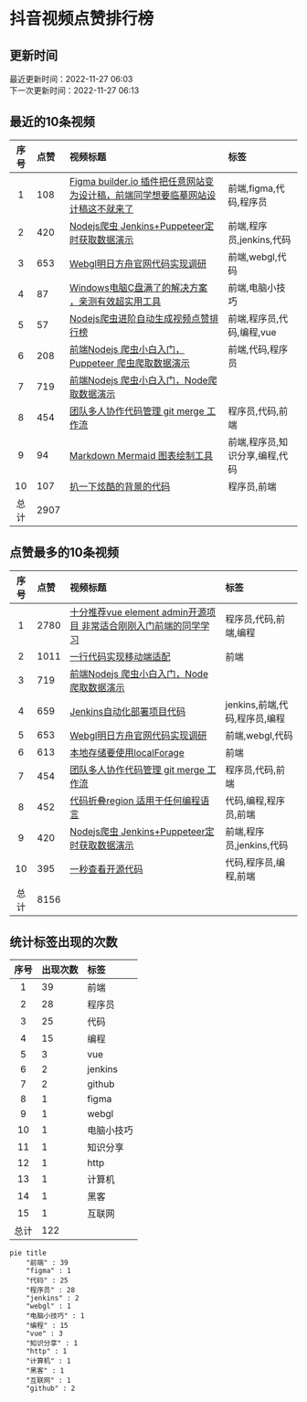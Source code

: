 # 抖音视频点赞排行榜

## 更新时间

最近更新时间：2022-11-27 06:03<br/>下一次更新时间：2022-11-27 06:13

## 最近的10条视频

|序号|点赞|视频标题|标签|
|:--:|:--|:--|:--|
|1|108|[Figma builder.io 插件把任意网站变为设计稿，前端同学想要临摹网站设计稿这不就来了    ](https://douyin.com/video/7170354855603621150)|前端,figma,代码,程序员|
|2|420|[Nodejs爬虫 Jenkins+Puppeteer定时获取数据演示    ](https://douyin.com/video/7170040411379993887)|前端,程序员,jenkins,代码|
|3|653|[Webgl明日方舟官网代码实现调研     ](https://douyin.com/video/7169612171553361183)|前端,webgl,代码|
|4|87|[Windows电脑C盘满了的解决方案 ，亲测有效超实用工具   ](https://douyin.com/video/7169207535067581733)|前端,电脑小技巧|
|5|57|[Nodejs爬虫进阶自动生成视频点赞排行榜         ](https://douyin.com/video/7168574795687152927)|前端,程序员,代码,编程,vue|
|6|208|[前端Nodejs 爬虫小白入门，Puppeteer 爬虫爬取数据演示   ](https://douyin.com/video/7168197260734401799)|前端,代码,程序员|
|7|719|[前端Nodejs 爬虫小白入门，Node爬取数据演示](https://douyin.com/video/7167758991055998222)||
|8|454|[团队多人协作代码管理 git merge 工作流     ](https://douyin.com/video/7167047701987708173)|程序员,代码,前端|
|9|94|[Markdown Mermaid 图表绘制工具     ](https://douyin.com/video/7167019782645108005)|前端,程序员,知识分享,编程,代码|
|10|107|[扒一下炫酷的背景的代码  ](https://douyin.com/video/7166650705401400584)|程序员,前端|
|总计|2907|||

## 点赞最多的10条视频

|序号|点赞|视频标题|标签|
|:--:|:--|:--|:--|
|1|2780|[十分推荐vue element admin开源项目 非常适合刚刚入门前端的同学学习   ](https://douyin.com/video/7161996754227907873)|程序员,代码,前端,编程|
|2|1011|[一行代码实现移动端适配 ](https://douyin.com/video/7158472643610561825)|前端|
|3|719|[前端Nodejs 爬虫小白入门，Node爬取数据演示](https://douyin.com/video/7167758991055998222)||
|4|659|[Jenkins自动化部署项目代码          ](https://douyin.com/video/7165912754023419172)|jenkins,前端,代码,程序员,编程|
|5|653|[Webgl明日方舟官网代码实现调研     ](https://douyin.com/video/7169612171553361183)|前端,webgl,代码|
|6|613|[本地存储要使用localForage  ](https://douyin.com/video/7158668556664573188)|前端|
|7|454|[团队多人协作代码管理 git merge 工作流     ](https://douyin.com/video/7167047701987708173)|程序员,代码,前端|
|8|452|[代码折叠region 适用于任何编程语言    ](https://douyin.com/video/7160892403325439271)|代码,编程,程序员,前端|
|9|420|[Nodejs爬虫 Jenkins+Puppeteer定时获取数据演示    ](https://douyin.com/video/7170040411379993887)|前端,程序员,jenkins,代码|
|10|395|[一秒查看开源代码     ](https://douyin.com/video/7161275091140087073)|代码,程序员,编程,前端|
|总计|8156|||

## 统计标签出现的次数

|序号|出现次数|标签|
|:--:|:--|:--|
|1|39|前端|
|2|28|程序员|
|3|25|代码|
|4|15|编程|
|5|3|vue|
|6|2|jenkins|
|7|2|github|
|8|1|figma|
|9|1|webgl|
|10|1|电脑小技巧|
|11|1|知识分享|
|12|1|http|
|13|1|计算机|
|14|1|黑客|
|15|1|互联网|
|总计|122||

```Mermaid
pie title 
    "前端" : 39
    "figma" : 1
    "代码" : 25
    "程序员" : 28
    "jenkins" : 2
    "webgl" : 1
    "电脑小技巧" : 1
    "编程" : 15
    "vue" : 3
    "知识分享" : 1
    "http" : 1
    "计算机" : 1
    "黑客" : 1
    "互联网" : 1
    "github" : 2
```

